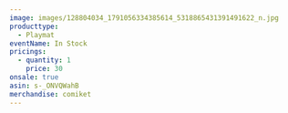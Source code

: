 ```yaml
---
image: images/128804034_1791056334385614_5318865431391491622_n.jpg
producttype:
  - Playmat
eventName: In Stock
pricings:
  - quantity: 1
    price: 30
onsale: true
asin: s-_ONVQWahB
merchandise: comiket
---
```

